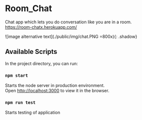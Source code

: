 # Room_Chat
Chat app which lets you do conversation like you are in a room.
https://room-chatx.herokuapp.com/

![image alternative text](./public/img/chat.PNG =800x){: .shadow}

## Available Scripts

In the project directory, you can run:

### `npm start`

Starts the node server in production environment.<br>
Open [http://localhost:3000](http://localhost:3000) to view it in the browser.

### `npm run test`

Starts testing of application

